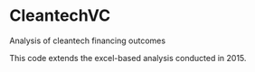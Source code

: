# CleantechVC
Analysis of cleantech financing outcomes

This code extends the excel-based analysis conducted in 2015.

